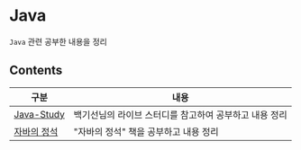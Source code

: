 # Java

`Java` 관련 공부한 내용을 정리

## Contents

| 구분                                                                                                       | 내용                                                   |
| ---------------------------------------------------------------------------------------------------------- | ------------------------------------------------------ |
| [Java-Study](https://github.com/0xe82de/Study/tree/main/Java/Java-Study)                                   | 백기선님의 라이브 스터디를 참고하여 공부하고 내용 정리 |
| [자바의 정석](https://github.com/0xe82de/Study/tree/main/%EC%9E%90%EB%B0%94%EC%9D%98%20%EC%A0%95%EC%84%9D) | "자바의 정석" 책을 공부하고 내용 정리                  |
